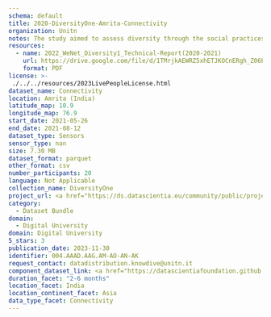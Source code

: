 ```yaml
---
schema: default
title: 2020-DiversityOne-Amrita-Connectivity
organization: Unitn
notes: The study aimed to assess diversity through the social practices and daily behaviors of university students from eight different countries. The research was carried out in two phases. Initially, a large sample of students from Denmark, Italy, Mongolia, Paraguay, the United Kingdom, China, Mexico, and India, completed a survey on their social practices, as well as their socio-demographic, cultural, and psychological elements. In the second phase, a sub-sample of the respondents engaged in a four-week data collection by using an innovative smartphone application called iLog. This app collected data from thirty-four smartphone sensors around the clock, allowing for an in-depth investigation into the diversity and daily routines of university students across countries, both synchronically and diachronically.
resources:
  - name: 2022_WeNet_Diversity1_Technical-Report(2020-2021)
    url: https://drive.google.com/file/d/1TMrjkAEWRZ5xhETJKOCnERgh_Z06PO2E/view?usp=drive_link
    format: PDF
license: >-
 ./../../resources/2023LivePeopleLicense.html
dataset_name: Connectivity
location: Amrita (India)
latitude_map: 10.9
longitude_map: 76.9
start_date: 2021-05-26
end_date: 2021-08-12
dataset_type: Sensors
sensor_type: nan
size: 7.30 MB
dataset_format: parquet
other_format: csv
number_participants: 20
language: Not Applicable
collection_name: DiversityOne
project_url: <a href="https://ds.datascientia.eu/community/public/projects/2c45f74f-6538-4bb5-a67e-1e9c15d0307c">https://ds.datascientia.eu/community/public/projects/2c45f74f-6538-4bb5-a67e-1e9c15d0307c</a>
category: 
  - Dataset Bundle
domain: 
  - Digital University
domain: Digital University
5_stars: 3
publication_date: 2023-11-30
identifier: 004.AAAD.AAG.AM-AO-AN-AK
request_contact: datadistribution.knowdive@unitn.it
component_dataset_link: <a href="https://datascientiafoundation.github.io/LivePeople/datasets/2020-DV1-Amrita-Bluetooth%20Normal%20Event/">2020-DV1-Amrita-Bluetooth Normal Event</a>, <a href="https://datascientiafoundation.github.io/LivePeople/datasets/2020-DV1-Amrita-Cellular%20Network/">2020-DV1-Amrita-Cellular Network</a>, <a href="https://datascientiafoundation.github.io/LivePeople/datasets/2020-DV1-Amrita-Wifi%20Event/">2020-DV1-Amrita-Wifi Event</a>, <a href="https://datascientiafoundation.github.io/LivePeople/datasets/2020-DV1-Amrita-Wifi%20Networks%20Event/">2020-DV1-Amrita-Wifi Networks Event</a>
duration_facet: "2-6 months"
location_facet: India
location_continent_facet: Asia
data_type_facet: Connectivity
---
```

